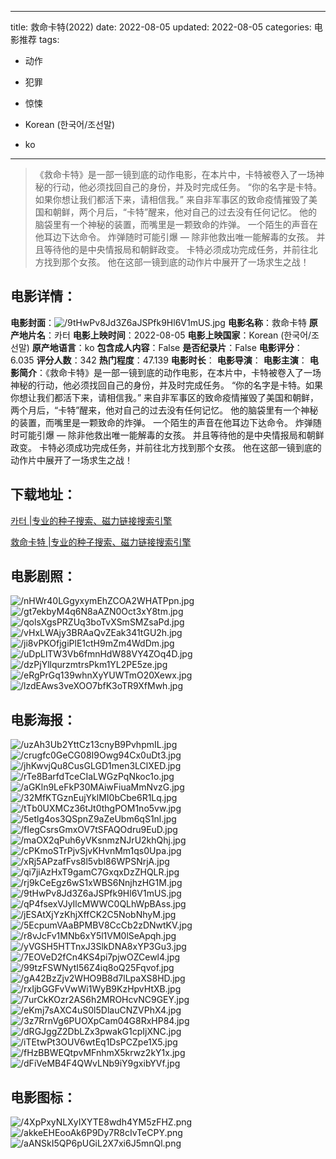 
---
title: 救命卡特(2022)
date: 2022-08-05
updated: 2022-08-05
categories: 电影推荐
tags:
- 动作
- 犯罪
- 惊悚

- Korean (한국어/조선말)
- ko
---


> 《救命卡特》是一部一镜到底的动作电影，在本片中，卡特被卷入了一场神秘的行动，他必须找回自己的身份，并及时完成任务。  “你的名字是卡特。如果你想让我们都活下来，请相信我。”  来自非军事区的致命疫情摧毁了美国和朝鲜，两个月后，“卡特”醒来，他对自己的过去没有任何记忆。 他的脑袋里有一个神秘的装置，而嘴里是一颗致命的炸弹。 一个陌生的声音在他耳边下达命令。 炸弹随时可能引爆 — 除非他救出唯一能解毒的女孩。 并且等待他的是中央情报局和朝鲜政变。  卡特必须成功完成任务，并前往北方找到那个女孩。  他在这部一镜到底的动作片中展开了一场求生之战！

## **电影详情**：

**电影封面**：<img src="https://image.tmdb.org/t/p/w200/9tHwPv8Jd3Z6aJSPfk9Hl6V1mUS.jpg" alt="/9tHwPv8Jd3Z6aJSPfk9Hl6V1mUS.jpg" title="/9tHwPv8Jd3Z6aJSPfk9Hl6V1mUS.jpg">
**电影名称**：救命卡特
**原产地片名**：카터
**电影上映时间**：2022-08-05
**电影上映国家**：Korean (한국어/조선말)
**原产地语言**：ko
**包含成人内容**：False
**是否纪录片**：False
**电影评分**：6.035
**评分人数**：342
**热门程度**：47.139
**电影时长**：
**电影导演**：
**电影主演**：
**电影简介**：《救命卡特》是一部一镜到底的动作电影，在本片中，卡特被卷入了一场神秘的行动，他必须找回自己的身份，并及时完成任务。  “你的名字是卡特。如果你想让我们都活下来，请相信我。”  来自非军事区的致命疫情摧毁了美国和朝鲜，两个月后，“卡特”醒来，他对自己的过去没有任何记忆。 他的脑袋里有一个神秘的装置，而嘴里是一颗致命的炸弹。 一个陌生的声音在他耳边下达命令。 炸弹随时可能引爆 — 除非他救出唯一能解毒的女孩。 并且等待他的是中央情报局和朝鲜政变。  卡特必须成功完成任务，并前往北方找到那个女孩。  他在这部一镜到底的动作片中展开了一场求生之战！

## **下载地址**：
[카터 |专业的种子搜索、磁力链接搜索引擎](https://movie.amd794.com:2083/?search=%EC%B9%B4%ED%84%B0&ordering=&mode=match_phrase&page_size=10&page=1)

[救命卡特 |专业的种子搜索、磁力链接搜索引擎](https://movie.amd794.com:2083/?search=%E6%95%91%E5%91%BD%E5%8D%A1%E7%89%B9&ordering=&mode=match_phrase&page_size=10&page=1)
 

## **电影剧照**：
<img src="https://image.tmdb.org/t/p/original/nHWr40LGgyxymEhZCOA2WHATPpn.jpg" alt="/nHWr40LGgyxymEhZCOA2WHATPpn.jpg" title="/nHWr40LGgyxymEhZCOA2WHATPpn.jpg"><img src="https://image.tmdb.org/t/p/original/gt7ekbyM4q6N8aAZN0Oct3xY8tm.jpg" alt="/gt7ekbyM4q6N8aAZN0Oct3xY8tm.jpg" title="/gt7ekbyM4q6N8aAZN0Oct3xY8tm.jpg"><img src="https://image.tmdb.org/t/p/original/qolsXgsPRZUq3boTvXSmSMZsaPd.jpg" alt="/qolsXgsPRZUq3boTvXSmSMZsaPd.jpg" title="/qolsXgsPRZUq3boTvXSmSMZsaPd.jpg"><img src="https://image.tmdb.org/t/p/original/vHxLWAjy3BRAaQvZEak341tGU2h.jpg" alt="/vHxLWAjy3BRAaQvZEak341tGU2h.jpg" title="/vHxLWAjy3BRAaQvZEak341tGU2h.jpg"><img src="https://image.tmdb.org/t/p/original/ji8vPKOfjgiPlE1ctH9mZm4WdDm.jpg" alt="/ji8vPKOfjgiPlE1ctH9mZm4WdDm.jpg" title="/ji8vPKOfjgiPlE1ctH9mZm4WdDm.jpg"><img src="https://image.tmdb.org/t/p/original/uDpLlTW3Vb6fmnHdW88VY4ZOq4D.jpg" alt="/uDpLlTW3Vb6fmnHdW88VY4ZOq4D.jpg" title="/uDpLlTW3Vb6fmnHdW88VY4ZOq4D.jpg"><img src="https://image.tmdb.org/t/p/original/dzPjYllqurzmtrsPkm1YL2PE5ze.jpg" alt="/dzPjYllqurzmtrsPkm1YL2PE5ze.jpg" title="/dzPjYllqurzmtrsPkm1YL2PE5ze.jpg"><img src="https://image.tmdb.org/t/p/original/eRgPrGq139whnXyYUWTmO20Xewx.jpg" alt="/eRgPrGq139whnXyYUWTmO20Xewx.jpg" title="/eRgPrGq139whnXyYUWTmO20Xewx.jpg"><img src="https://image.tmdb.org/t/p/original/lzdEAws3veXOO7bfK3oTR9XfMwh.jpg" alt="/lzdEAws3veXOO7bfK3oTR9XfMwh.jpg" title="/lzdEAws3veXOO7bfK3oTR9XfMwh.jpg">

## **电影海报**：
<img src="https://image.tmdb.org/t/p/original/uzAh3Ub2YttCz13cnyB9PvhpmIL.jpg" alt="/uzAh3Ub2YttCz13cnyB9PvhpmIL.jpg" title="/uzAh3Ub2YttCz13cnyB9PvhpmIL.jpg"><img src="https://image.tmdb.org/t/p/original/crugfc0GeCG08I9Owg94Cx0uDt3.jpg" alt="/crugfc0GeCG08I9Owg94Cx0uDt3.jpg" title="/crugfc0GeCG08I9Owg94Cx0uDt3.jpg"><img src="https://image.tmdb.org/t/p/original/jhKwvjQu8CusGLGD1men3LClXED.jpg" alt="/jhKwvjQu8CusGLGD1men3LClXED.jpg" title="/jhKwvjQu8CusGLGD1men3LClXED.jpg"><img src="https://image.tmdb.org/t/p/original/rTe8BarfdTceCIaLWGzPqNkoc1o.jpg" alt="/rTe8BarfdTceCIaLWGzPqNkoc1o.jpg" title="/rTe8BarfdTceCIaLWGzPqNkoc1o.jpg"><img src="https://image.tmdb.org/t/p/original/aGKln9LeFkP30MAiwFiuaMmNvzG.jpg" alt="/aGKln9LeFkP30MAiwFiuaMmNvzG.jpg" title="/aGKln9LeFkP30MAiwFiuaMmNvzG.jpg"><img src="https://image.tmdb.org/t/p/original/32MfKTGznEujYklMI0bCbe6R1Lq.jpg" alt="/32MfKTGznEujYklMI0bCbe6R1Lq.jpg" title="/32MfKTGznEujYklMI0bCbe6R1Lq.jpg"><img src="https://image.tmdb.org/t/p/original/tTb0UXMCz36tJt0thgPOM1no5vw.jpg" alt="/tTb0UXMCz36tJt0thgPOM1no5vw.jpg" title="/tTb0UXMCz36tJt0thgPOM1no5vw.jpg"><img src="https://image.tmdb.org/t/p/original/5etlg4os3QSpnZ9aZeUbm6qS1nl.jpg" alt="/5etlg4os3QSpnZ9aZeUbm6qS1nl.jpg" title="/5etlg4os3QSpnZ9aZeUbm6qS1nl.jpg"><img src="https://image.tmdb.org/t/p/original/fIegCsrsGmxOV7tSFAQOdru9EuD.jpg" alt="/fIegCsrsGmxOV7tSFAQOdru9EuD.jpg" title="/fIegCsrsGmxOV7tSFAQOdru9EuD.jpg"><img src="https://image.tmdb.org/t/p/original/maOX2qPuh6yVKsnmzNJrU2khQhj.jpg" alt="/maOX2qPuh6yVKsnmzNJrU2khQhj.jpg" title="/maOX2qPuh6yVKsnmzNJrU2khQhj.jpg"><img src="https://image.tmdb.org/t/p/original/cPKmoSTrPjvSjvKHvnMm1qs0Upa.jpg" alt="/cPKmoSTrPjvSjvKHvnMm1qs0Upa.jpg" title="/cPKmoSTrPjvSjvKHvnMm1qs0Upa.jpg"><img src="https://image.tmdb.org/t/p/original/xRj5APzafFvs8l5vbl86WPSNrjA.jpg" alt="/xRj5APzafFvs8l5vbl86WPSNrjA.jpg" title="/xRj5APzafFvs8l5vbl86WPSNrjA.jpg"><img src="https://image.tmdb.org/t/p/original/qi7jiAzHxT9gamC7GxqxDzZHQLR.jpg" alt="/qi7jiAzHxT9gamC7GxqxDzZHQLR.jpg" title="/qi7jiAzHxT9gamC7GxqxDzZHQLR.jpg"><img src="https://image.tmdb.org/t/p/original/rj9kCeEgz6wS1xWBS6NnjhzHG1M.jpg" alt="/rj9kCeEgz6wS1xWBS6NnjhzHG1M.jpg" title="/rj9kCeEgz6wS1xWBS6NnjhzHG1M.jpg"><img src="https://image.tmdb.org/t/p/original/9tHwPv8Jd3Z6aJSPfk9Hl6V1mUS.jpg" alt="/9tHwPv8Jd3Z6aJSPfk9Hl6V1mUS.jpg" title="/9tHwPv8Jd3Z6aJSPfk9Hl6V1mUS.jpg"><img src="https://image.tmdb.org/t/p/original/qP4fsexVJyIlcMWWC0QLhWpBAss.jpg" alt="/qP4fsexVJyIlcMWWC0QLhWpBAss.jpg" title="/qP4fsexVJyIlcMWWC0QLhWpBAss.jpg"><img src="https://image.tmdb.org/t/p/original/jESAtXjYzKhjXffCK2C5NobNhyM.jpg" alt="/jESAtXjYzKhjXffCK2C5NobNhyM.jpg" title="/jESAtXjYzKhjXffCK2C5NobNhyM.jpg"><img src="https://image.tmdb.org/t/p/original/5EcpumVAaBPMBV8CcCb2zDNwtKV.jpg" alt="/5EcpumVAaBPMBV8CcCb2zDNwtKV.jpg" title="/5EcpumVAaBPMBV8CcCb2zDNwtKV.jpg"><img src="https://image.tmdb.org/t/p/original/r8vJcFv1MNb6xY5l1VM0lSeApqh.jpg" alt="/r8vJcFv1MNb6xY5l1VM0lSeApqh.jpg" title="/r8vJcFv1MNb6xY5l1VM0lSeApqh.jpg"><img src="https://image.tmdb.org/t/p/original/yVGSH5HTTnxJ3SlkDNA8xYP3Gu3.jpg" alt="/yVGSH5HTTnxJ3SlkDNA8xYP3Gu3.jpg" title="/yVGSH5HTTnxJ3SlkDNA8xYP3Gu3.jpg"><img src="https://image.tmdb.org/t/p/original/7EOVeD2fCn4KS4pi7pjwOZCewl4.jpg" alt="/7EOVeD2fCn4KS4pi7pjwOZCewl4.jpg" title="/7EOVeD2fCn4KS4pi7pjwOZCewl4.jpg"><img src="https://image.tmdb.org/t/p/original/99tzFSWNytI56Z4iq8oQ25Fqvof.jpg" alt="/99tzFSWNytI56Z4iq8oQ25Fqvof.jpg" title="/99tzFSWNytI56Z4iq8oQ25Fqvof.jpg"><img src="https://image.tmdb.org/t/p/original/gA42BzZjv2WHO9B8d7lLpaXS8HD.jpg" alt="/gA42BzZjv2WHO9B8d7lLpaXS8HD.jpg" title="/gA42BzZjv2WHO9B8d7lLpaXS8HD.jpg"><img src="https://image.tmdb.org/t/p/original/rxIjbGGFvVwWi1WyB9KzHpvHtXB.jpg" alt="/rxIjbGGFvVwWi1WyB9KzHpvHtXB.jpg" title="/rxIjbGGFvVwWi1WyB9KzHpvHtXB.jpg"><img src="https://image.tmdb.org/t/p/original/7urCkKOzr2AS6h2MROHcvNC9GEY.jpg" alt="/7urCkKOzr2AS6h2MROHcvNC9GEY.jpg" title="/7urCkKOzr2AS6h2MROHcvNC9GEY.jpg"><img src="https://image.tmdb.org/t/p/original/eKmj7sAXC4uS0l5DlauCNZVPhX4.jpg" alt="/eKmj7sAXC4uS0l5DlauCNZVPhX4.jpg" title="/eKmj7sAXC4uS0l5DlauCNZVPhX4.jpg"><img src="https://image.tmdb.org/t/p/original/3z7RrnVg6PUOXpCam04G8RxHP84.jpg" alt="/3z7RrnVg6PUOXpCam04G8RxHP84.jpg" title="/3z7RrnVg6PUOXpCam04G8RxHP84.jpg"><img src="https://image.tmdb.org/t/p/original/dRGJggZ2DbLZx3pwakG1cpIjXNC.jpg" alt="/dRGJggZ2DbLZx3pwakG1cpIjXNC.jpg" title="/dRGJggZ2DbLZx3pwakG1cpIjXNC.jpg"><img src="https://image.tmdb.org/t/p/original/iTEtwPt3OUV6wtEq1DsPCZpe1X5.jpg" alt="/iTEtwPt3OUV6wtEq1DsPCZpe1X5.jpg" title="/iTEtwPt3OUV6wtEq1DsPCZpe1X5.jpg"><img src="https://image.tmdb.org/t/p/original/fHzBBWEQtpvMFnhmX5krwz2kY1x.jpg" alt="/fHzBBWEQtpvMFnhmX5krwz2kY1x.jpg" title="/fHzBBWEQtpvMFnhmX5krwz2kY1x.jpg"><img src="https://image.tmdb.org/t/p/original/dFiVeMB4F4QWvLNb9iY9gxibYVf.jpg" alt="/dFiVeMB4F4QWvLNb9iY9gxibYVf.jpg" title="/dFiVeMB4F4QWvLNb9iY9gxibYVf.jpg">

## **电影图标**：
<img src="https://image.tmdb.org/t/p/original/4XpPxyNLXyIXYTE8wdh4YM5zFHZ.png" alt="/4XpPxyNLXyIXYTE8wdh4YM5zFHZ.png" title="/4XpPxyNLXyIXYTE8wdh4YM5zFHZ.png"><img src="https://image.tmdb.org/t/p/original/akkeEHEooAk6P9Dy7R8cIvTeCPY.png" alt="/akkeEHEooAk6P9Dy7R8cIvTeCPY.png" title="/akkeEHEooAk6P9Dy7R8cIvTeCPY.png"><img src="https://image.tmdb.org/t/p/original/aANSkI5QP6pUGiL2X7xi6J5mnQl.png" alt="/aANSkI5QP6pUGiL2X7xi6J5mnQl.png" title="/aANSkI5QP6pUGiL2X7xi6J5mnQl.png">
